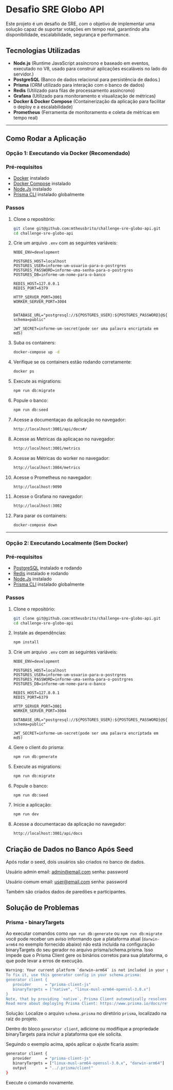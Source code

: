 # Desafio SRE Globo API

Este projeto é um desafio de SRE, com o objetivo de implementar uma solução capaz de suportar votações em tempo real, garantindo alta disponibilidade, escalabilidade, segurança e performance.

## Tecnologias Utilizadas
- **Node.js** (Runtime JavaScript assíncrono e baseado em eventos, executado no V8, usado para construir aplicações escaláveis no lado do servidor.)
- **PostgreSQL** (Banco de dados relacional para persistência de dados.)
- **Prisma** (ORM utilizado para interação com o banco de dados)
- **Redis** (Utilizado para filas de processamento assíncrono)
- **Grafana** (Utilizado para monitoramento e visualização de métricas)
- **Docker & Docker Compose** (Containerização da aplicação para facilitar o deploy e a escalabilidade)
- **Prometheus** (Ferramenta de monitoramento e coleta de métricas em tempo real)

---

## Como Rodar a Aplicação

### Opção 1: Executando via Docker (Recomendado)

### **Pré-requisitos**
- [Docker](https://www.docker.com/) instalado
- [Docker Compose](https://docs.docker.com/compose/install/) instalado
- [Node.Js](https://nodejs.org/en) instalado
- [Prisma CLI](https://www.prisma.io/docs/orm/tools/prisma-cli) instalado globalmente

### **Passos**
1. Clone o repositório:
   ```sh
   git clone git@github.com:mtheusbrito/challenge-sre-globo-api.git
   cd challenge-sre-globo-api
   ```

2. Crie um arquivo `.env` com as seguintes variáveis:
   ```env
   NODE_ENV=development

   POSTGRES_HOST=localhost
   POSTGRES_USER=informe-um-usuario-para-o-postrgres
   POSTGRES_PASSWORD=informe-uma-senha-para-o-postrgres
   POSTGRES_DB=informe-um-nome-para-o-banco

   REDIS_HOST=127.0.0.1
   REDIS_PORT=6379

   HTTP_SERVER_PORT=3001
   WORKER_SERVER_PORT=3004


   DATABASE_URL="postgresql://${POSTGRES_USER}:${POSTGRES_PASSWORD}@${POSTGRES_HOST}:5432/${POSTGRES_DB}?schema=public"

   JWT_SECRET=informe-um-secret(pode ser uma palavra encriptada em md5)
   ```

3. Suba os containers:
   ```sh
   docker-compose up -d
   ```

4. Verifique se os containers estão rodando corretamente:
   ```sh
   docker ps
   ```

5. Execute as migrations:
   ```sh
   npm run db:migrate
   ```

6. Popule o banco:
   ```sh
   npm run db:seed
   ```

7. Acesse a documentaçao da aplicação no navegador:
   ```sh
   http://localhost:3001/api/docs#/
   ```

8. Acesse as Metricas da aplicaçao no navegador:
   ```sh
   http://localhost:3001/metrics
   ```   

9. Acesse as Métricas do worker no navegador:
   ```sh
   http://localhost:3004/metrics
   ```  

9. Acesse o Prometheus no navegador:
    ```sh
    http://localhost:9090
    ```

10. Acesse o Grafana no navegador:
    ```sh
    http://localhost:3002
    ```

8. Para parar os containers:
   ```sh
   docker-compose down
   ```
---

### Opção 2: Executando Localmente (Sem Docker)

### **Pré-requisitos**
- [PostgreSQL](https://www.postgresql.org/) instalado e rodando
- [Redis](https://redis.io/) instalado e rodando
- [Node.Js](https://nodejs.org/en) instalado
- [Prisma CLI](https://www.prisma.io/docs/orm/tools/prisma-cli) instalado globalmente

### **Passos**
1. Clone o repositório:
   ```sh
   git clone git@github.com:mtheusbrito/challenge-sre-globo-api.git
   cd challenge-sre-globo-api
   ```

2. Instale as dependências:
   ```sh
   npm install
   ```

3. Crie um arquivo `.env` com as seguintes variáveis:
   ```env
   NODE_ENV=development

   POSTGRES_HOST=localhost
   POSTGRES_USER=informe-um-usuario-para-o-postrgres
   POSTGRES_PASSWORD=informe-uma-senha-para-o-postrgres
   POSTGRES_DB=informe-um-nome-para-o-banco

   REDIS_HOST=127.0.0.1
   REDIS_PORT=6379

   HTTP_SERVER_PORT=3001
   WORKER_SERVER_PORT=3004

   DATABASE_URL="postgresql://${POSTGRES_USER}:${POSTGRES_PASSWORD}@${POSTGRES_HOST}:5432/${POSTGRES_DB}?schema=public"

   JWT_SECRET=informe-um-secret(pode ser uma palavra encriptada em md5)
   
   ```

4. Gere o client do prisma:
    ```sh
    npm run db:generate
    ```

5. Execute as migrations:
    ```sh
    npm run db:migrate
    ```

6. Popule o banco:
   ```
   npm run db:seed
   ```

5. Inicie a aplicação:
   ```sh
   npm run dev
   ```

6. Acesse a documentacao da aplicação no navegador:
   ```sh
   http://localhost:3001/api/docs
   ```


## Criação de Dados no Banco Após Seed

Após rodar o seed, dois usuários são criados no banco de dados. 

Usuário admin
email: admin@email.com
senha: password

Usuário comum
email: user@email.com
senha: password

Também são criados dados de paredões e participantes.


## Solução de Problemas

### Prisma - binaryTargets

Ao executar comandos como `npm run db:generate` ou `npm run db:migrate` você pode receber um aviso informando que a plataforma atual (`darwin-arm64` no exemplo fornecido abaixo) não está incluída na configuração binaryTargets do seu gerador no arquivo prisma/schema.prisma. Isso impede que o Prisma Client gere os binários corretos para sua plataforma, o que pode levar a erros de execução.
 
   ```sh
   Warning: Your current platform `darwin-arm64` is not included in your generator's `binaryTargets` configuration ["linux-musl-arm64-openssl-3.0.x"].
   To fix it, use this generator config in your schema.prisma:
   generator client {
      provider      = "prisma-client-js"
      binaryTargets = ["native", "linux-musl-arm64-openssl-3.0.x"]
   }
   Note, that by providing `native`, Prisma Client automatically resolves `darwin-arm64`.
   Read more about deploying Prisma Client: https://www.prisma.io/docs/reference/tools-and-interfaces/prisma-schema/generators
   ```
   Solução: 
   Localize o arquivo `schema.prisma` no diretório `prisma`, localizado na raiz do projeto.

   Dentro do bloco `generator client`, adicione ou modifique a propriedade binaryTargets para incluir a plataforma que ele solicita.

   Seguindo o exemplo acima, após aplicar o ajuste ficaria assim: 

   ```sh
   generator client {
      provider      = "prisma-client-js"
      binaryTargets = ["linux-musl-arm64-openssl-3.0.x", "darwin-arm64"]
      output        = "../.prisma/client"
   }
   ```
   Execute o comando novamente.

